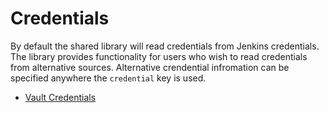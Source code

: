 # Credentials
By default the shared library will read credentials from Jenkins credentials. The library provides functionality for users who wish to read credentials from alternative sources. Alternative crendential infromation can be specified anywhere the `credential` key is used.

- [Vault Credentials](vault-credentials.md)